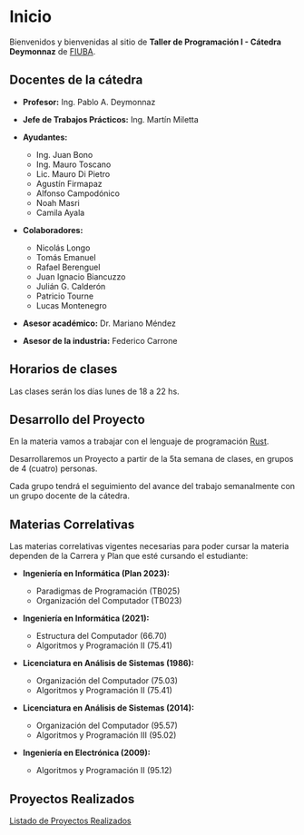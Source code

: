 # Inicio

Bienvenidos y bienvenidas al sitio de **Taller de Programación I - Cátedra Deymonnaz** de [FIUBA](http://www.fi.uba.ar/).


## Docentes de la cátedra
- **Profesor:** Ing. Pablo A. Deymonnaz
- **Jefe de Trabajos Prácticos:** Ing. Martín Miletta
- **Ayudantes:**
  - Ing. Juan Bono
  - Ing. Mauro Toscano
  - Lic. Mauro Di Pietro
  - Agustín Firmapaz
  - Alfonso Campodónico
  - Noah Masri
  - Camila Ayala
- **Colaboradores:**
  - Nicolás Longo
  - Tomás Emanuel
  - Rafael Berenguel
  - Juan Ignacio Biancuzzo
  - Julián G. Calderón
  - Patricio Tourne
  - Lucas Montenegro

- **Asesor académico:** Dr. Mariano Méndez
- **Asesor de la industria:** Federico Carrone


## Horarios de clases

Las clases serán los días lunes de 18 a 22 hs.

## Desarrollo del Proyecto

En la materia vamos a trabajar con el lenguaje de programación [Rust](https://www.rust-lang.org/).

Desarrollaremos un Proyecto a partir de la 5ta semana de clases, en grupos de 4 (cuatro) personas.

Cada grupo tendrá el seguimiento del avance del trabajo semanalmente con un grupo docente de la cátedra.

## Materias Correlativas

Las materias correlativas vigentes necesarias para poder cursar la materia dependen de la Carrera y Plan que esté cursando el estudiante:

- **Ingeniería en Informática (Plan 2023):**

  - Paradigmas de Programación (TB025)
  - Organización del Computador (TB023)

- **Ingeniería en Informática (2021):**

  - Estructura del Computador (66.70)
  - Algoritmos y Programación II (75.41)

- **Licenciatura en Análisis de Sistemas (1986):**

  - Organización del Computador (75.03)
  - Algoritmos y Programación II (75.41)

- **Licenciatura en Análisis de Sistemas (2014):**

  - Organización del Computador (95.57)
  - Algoritmos y Programación III (95.02)

- **Ingeniería en Electrónica (2009):**
  - Algoritmos y Programación II (95.12)

## Proyectos Realizados
  [Listado de Proyectos Realizados](./proyecto/index.md)
